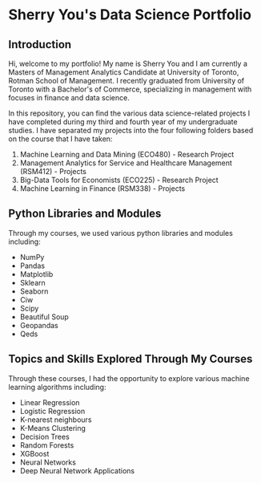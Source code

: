 # Sherry You's Data Science Portfolio

## Introduction
Hi, welcome to my portfolio! My name is Sherry You and I am currently a Masters of Management Analytics Candidate at University of Toronto, Rotman School of Management. I recently graduated from University of Toronto with a Bachelor's of Commerce, specializing in management with focuses in finance and data science.

In this repository, you can find the various data science-related projects I have completed during my third and fourth year of my undergraduate studies. I have separated my projects into the four following folders based on the course that I have taken:

1. Machine Learning and Data Mining (ECO480) - Research Project
2. Management Analytics for Service and Healthcare Management (RSM412) - Projects
3. Big-Data Tools for Economists (ECO225) - Research Project
4. Machine Learning in Finance (RSM338) - Projects

## Python Libraries and Modules
Through my courses, we used various python libraries and modules including:
* NumPy
* Pandas
* Matplotlib
* Sklearn
* Seaborn
* Ciw
* Scipy
* Beautiful Soup
* Geopandas
* Qeds

## Topics and Skills Explored Through My Courses
Through these courses, I had the opportunity to explore various machine learning algorithms including:
* Linear Regression
* Logistic Regression
* K-nearest neighbours
* K-Means Clustering 
* Decision Trees
* Random Forests 
* XGBoost
* Neural Networks 
* Deep Neural Network Applications

